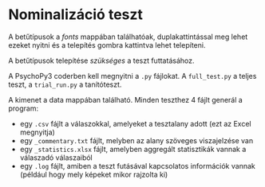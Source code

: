 # Nominalizáció teszt

A betűtípusok a _fonts_ mappában találhatóak, duplakattintással meg lehet ezeket nyitni és a telepítés gombra kattintva lehet telepíteni. 

A betűtípusok telepítése *szükséges* a teszt futtatásához.

A PsychoPy3 coderben kell megnyitni a `.py` fájlokat. A `full_test.py` a teljes teszt, a `trial_run.py` a tanítóteszt.

A kimenet a data mappában található. Minden teszthez 4 fájlt generál a program: 
- egy `.csv` fájlt a válaszokkal, amelyeket a tesztalany adott (ezt az Excel megnyitja)
- egy `_commentary.txt` fájlt, melyben az alany szöveges viszajelzése van
- egy `_statistics.xlsx` fájlt, amelyben aggregált statisztikák vannak a válaszadó válaszaiból
- egy `.log` fájlt, amiben a teszt futásával kapcsolatos információk vannak (például hogy mely képeket mikor rajzolta ki)